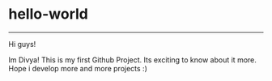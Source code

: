 # hello-world
--------------

Hi guys!

Im Divya! This is my first Github Project. Its exciting to know about it more. Hope i develop more and more projects :)
